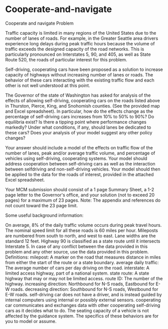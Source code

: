 # Cooperate-and-navigate
Cooperate and navigate
Problem	 
 	
Traffic capacity is limited in many regions of the United States due to the number of lanes of roads. For example, in the Greater Seattle area drivers experience long delays during peak traffic hours because the volume of traffic exceeds the designed capacity of the road networks. This is particularly pronounced on Interstates 5, 90, and 405, as well as State Route 520, the roads of particular interest for this problem.

Self-driving, cooperating cars have been proposed as a solution to increase capacity of highways without increasing number of lanes or roads. The behavior of these cars interacting with the existing traffic flow and each other is not well understood at this point.

The Governor of the state of Washington has asked for analysis of the effects of allowing self-driving, cooperating cars on the roads listed above in Thurston, Pierce, King, and Snohomish counties. (See the provided map and Excel spreadsheet). In particular, how do the effects change as the percentage of self-driving cars increases from 10% to 50% to 90%? Do equilibria exist? Is there a tipping point where performance changes markedly? Under what conditions, if any, should lanes be dedicated to these cars? Does your analysis of your model suggest any other policy changes?

Your answer should include a model of the effects on traffic flow of the number of lanes, peak and/or average traffic volume, and percentage of vehicles using self-driving, cooperating systems. Your model should address cooperation between self-driving cars as well as the interaction between selfdriving
and non-self-driving vehicles. Your model should then be applied to the data for the roads of interest, provided in the attached Excel spreadsheet.

Your MCM submission should consist of a 1 page Summary Sheet, a 1-2 page letter to the Governor's office, and your solution (not to exceed 20 pages) for a maximum of 23 pages. Note: The appendix and references do not count toward the 23 page limit.

Some useful background information:

On average, 8% of the daily traffic volume occurs during peak travel hours.
The nominal speed limit for all these roads is 60 miles per hour.
Mileposts are numbered from south to north, and west to east.
Lane widths are the standard 12 feet.
Highway 90 is classified as a state route until it intersects Interstate 5.
In case of any conflict between the data provided in this problem and any other source, use the data provided in this problem.
Definitions:
milepost: A marker on the road that measures distance in miles from either the start of the route or a state boundary.
average daily traffic: The average number of cars per day driving on the road.
interstate: A limited access highway, part of a national system.
state route: A state highway that may or may not be limited access.
route ID: The number of the highway.
increasing direction: Northbound for N-S roads, Eastbound for E-W roads.
decreasing direction: Southbound for N-S roads, Westbound for E-W roads.
self-driving car does not have a driver, and is instead guided by internal computers using internal or possibly external sensors. 
cooperating car communicates and exchanges data with other cooperating self-driving cars as it decides what to do. The seating capacity of a vehicle is not affected by the guidance system. The specifics of these behaviors are for you to model or assume.
